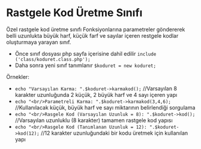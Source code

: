 # Rastgele Kod Üretme Sınıfı
Özel rastgele kod üretme sınıfı
Fonksiyonlarına parametreler göndererek belli uzunlukta büyük harf, küçük farf ve sayılar içeren restgele kodlar oluşturmaya yarayan sınıf.

* Önce sınıf dosyası php sayfa içerisine dahil edilir
```include ('class/koduret.class.php');```
* Daha sonra yeni sınıf tanımlanır
`$koduret = new koduret;`

Örnekler:
* `echo "Varsayılan Karma: ".$koduret->karmakod();` //Varsayılan 8 karakter uzunluğunda 2 küçük, 2 büyük harf ve 4 sayı içeren yapı
* `echo "<br/>Parametreli Karma: ".$koduret->karmakod(3,4,6);` //Kullanılacak küçük, büyük harf ve sayı miktarının belirlendiği sorgulama
* `echo "<br/>Rasgele Kod (Varsayılan Uzunluk = 8): ".$koduret->kod();` //Varsayılan uzunluklu (8 karakter) tamamen rastgele kod yapısı
* `echo "<br/>Rasgele Kod (Tanımlanan Uzunluk = 12): ".$koduret->kod(12);` //12 karakter uzunluğundaki bir kodu üretmek için kullanılan yapı
